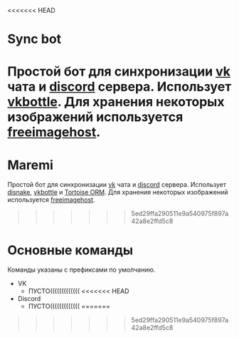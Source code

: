 <<<<<<< HEAD
# Sync bot
Простой бот для синхронизации [vk](https://vk.com) чата и [discord](https://discord.com) сервера. Использует [vkbottle](https://github.com/vkbottle/vkbottle). Для хранения некоторых изображений используется [freeimagehost](https://freeimage.host/).
=======
# Maremi
Простой бот для синхронизации [vk](https://vk.com) чата и [discord](https://discord.com) сервера. Использует [disnake](https://github.com/DisnakeDev/disnake), [vkbottle](https://github.com/vkbottle/vkbottle) и [Tortoise ORM](https://github.com/tortoise/tortoise-orm). Для хранения некоторых изображений используется [freeimagehost](https://freeimage.host/).
>>>>>>> 5ed29ffa290511e9a540975f897a42a8e2ffd5c8

# Основные команды
Команды указаны с префиксами по умолчанию.

* VK
  * ПУСТО(((((((((((((
<<<<<<< HEAD
* Discord
  * ПУСТО(((((((((((((
=======
>>>>>>> 5ed29ffa290511e9a540975f897a42a8e2ffd5c8

